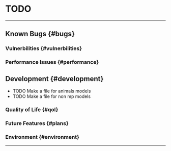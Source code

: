 # TODO

---

## Known Bugs {#bugs}

### Vulnerbilities {#vulnerbilities}

### Performance Issues {#performance}

## Development {#development}

- TODO Make a file for animals models
- TODO Make a file for non mp models

### Quality of Life {#qol}

### Future Features {#plans}

### Environment {#environment}

---
